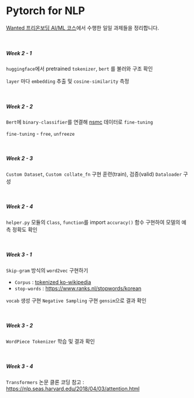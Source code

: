 # Pytorch for NLP

[Wanted 프리온보딩 AI/ML 코스](https://www.wanted.co.kr/events/pre_onboarding_course_9)에서 수행한 일일 과제들을 정리합니다.

</br>

##### Week 2 - 1
`huggingface`에서 pretrained `tokenizer`, `bert` 를 불러와 구조 확인

`layer` 마다 `embedding` 추출 및 `cosine-similarity` 측정   


</br>

##### Week 2 - 2
`Bert`에 `binary-classifier`를 연결해 [nsmc](https://github.com/e9t/nsmc) 데이터로 `fine-tuning`

`fine-tuning` - `free`, `unfreeze`

</br>

##### Week 2 - 3
`Custom Dataset`, `Custom collate_fn` 구현
훈련(train), 검증(valid) `Dataloader` 구성

</br>

##### Week 2 - 4
`helper.py` 모듈의 `Class`, `function`를 import
`accuracy()` 함수 구현하여 모델의 예측 정확도 확인

</br>

##### Week 3 - 1
`Skip-gram` 방식의 `word2vec` 구현하기
- `Corpus` : [tokenized ko-wikipedia](https://ratsgo.github.io/embedding/downloaddata.html) 
- `stop-words` : https://www.ranks.nl/stopwords/korean


`vocab` 생성 구현
`Negative Sampling` 구현
`gensim`으로 결과 확인

</br>

##### Week 3 - 2
`WordPiece Tokenizer` 학습 및 결과 확인

</br>

##### Week 3 - 4
`Transformers` 논문 클론 코딩
참고 : https://nlp.seas.harvard.edu/2018/04/03/attention.html














